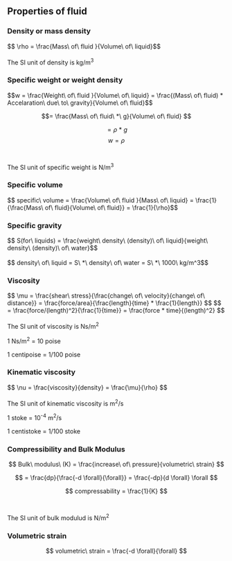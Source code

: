 <h2> Properties of fluid </h2>
<h3> Density or mass density </h3>
$$ \rho = \frac{Mass\ of\ fluid }{Volume\ of\ liquid}$$
<br><br>The SI unit of density is kg/m<sup>3</sup>
<h3> Specific weight or weight density </h3>
$$w = \frac{Weight\ of\ fluid }{Volume\ of\ liquid} = \frac{(Mass\ of\ fluid) * Accelaration\ due\ to\ gravity}{Volume\ of\ fluid}$$

$$= \frac{Mass\ of\ fluid\ *\ g}{Volume\ of\ fluid} $$

$$ = \rho\ *\ g $$ 
$$ w = \rho $$
<br><br>The SI unit of specific weight is N/m<sup>3</sup>
<h3> Specific volume </h3>
$$ specific\ volume = \frac{Volume\ of\ fluid }{Mass\ of\ liquid} = \frac{1}{\frac{Mass\ of\ fluid}{Volume\ of\ fluid}} = \frac{1}{\rho}$$ 

<h3> Specific gravity </h3>
$$ S(for\ liquids) = \frac{weight\ density\ (density)\ of\ liquid}{weight\ density\ (density)\ of\ water}$$ 
<br><br>
$$ density\ of\ liquid = S\ *\ density\ of\ water = S\ *\ 1000\ kg/m^3$$
<h3> Viscosity </h3>
$$ \mu = \frac{shear\ stress}{\frac{change\ of\ velocity}{change\ of\ distance}} = \frac{force/area}{\frac{length}{time} * \frac{1}{length}} $$ 
$$  = \frac{force/(length)^2}{\frac{1}{time}} = \frac{force * time}{(length)^2} $$
<br><br>The SI unit of viscosity is Ns/m<sup>2</sup>
<p>1 Ns/m<sup>2</sup> = 10 poise</p>
<p>1 centipoise = 1/100 poise</p>

<h3> Kinematic viscosity </h3>
$$ \nu = \frac{viscosity}{density} = \frac{\mu}{\rho} $$ 
<br><br>The SI unit of kinematic viscosity is m<sup>2</sup>/s

<p>1 stoke = 10<sup>-4</sup> m<sup>2</sup>/s</p>
<p>1 centistoke = 1/100 stoke</p>

<h3> Compressibility and Bulk Modulus </h3>

$$ Bulk\ modulus\ (K) = \frac{increase\ of\ pressure}{volumetric\ strain} $$ 

$$ = \frac{dp}{\frac{-d \forall}{\forall}} = \frac{-dp}{d \forall} \forall $$ 

$$ compressability = \frac{1}{K} $$
<br><br>The SI unit of bulk modulud is N/m<sup>2</sup>

<h3> Volumetric strain </h3>

$$ volumetric\ strain =  \frac{-d \forall}{\forall} $$

<script type="text/javascript" src="https://cdn.jsdelivr.net/npm/mathjax@3/es5/tex-mml-chtml.js">
</script>
<script>setTimeout(() => {MathJax.typeset();}, 300);</script>